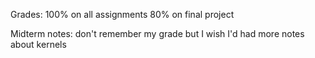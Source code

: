 Grades:
100% on all assignments
80% on final project

Midterm notes: don't remember my grade but I wish I'd had more notes about kernels
